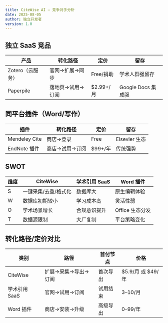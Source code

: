 ```yaml
---
title: CiteWise AI — 竞争对手分析
date: 2025-08-05
author: 独立开发者
version: 1.0
---
```


## 独立 SaaS 竞品

| 产品 | 转化路径 | 定价 | 留存 |
| --- | --- | --- | --- |
| Zotero（云服务） | 官网→扩展→同步 | Free/捐助 | 学术人群强留存 |
| Paperpile | 落地页→试用→订阅 | $2.99+/月 | Google Docs 集成强 |

## 同平台插件（Word/写作）

| 插件 | 转化路径 | 定价 | 留存 |
| --- | --- | --- | --- |
| Mendeley Cite | 商店→登录 | Free | Elsevier 生态 |
| EndNote 插件 | 商店→试用→订阅 | $99+/年 | 传统强势 |

## SWOT

| 维度 | CiteWise | 学术引用 SaaS | Word 插件 |
| --- | --- | --- | --- |
| S | 一键采集/去重/格式化 | 数据库大 | 原生编辑体验 |
| W | 数据库初期较小 | 学习成本高 | 灵活性弱 |
| O | 学术场景增长 | 合规意识提升 | Office 生态分发 |
| T | 数据源限制 | 大厂复制 | 平台策略变化 |

## 转化路径/定价对比

| 类别 | 路径 | 首付节点 | 价格 |
| --- | --- | --- | --- |
| CiteWise | 扩展→采集→导出→订阅 | 首次导出 | $5.9/月 或 $49/年 |
| 学术引用 SaaS | 官网→试用→订阅 | 试用结束 | $3–$10/月 |
| Word 插件 | 商店→安装→升级 | 高级导出 | $0–$99/年 |